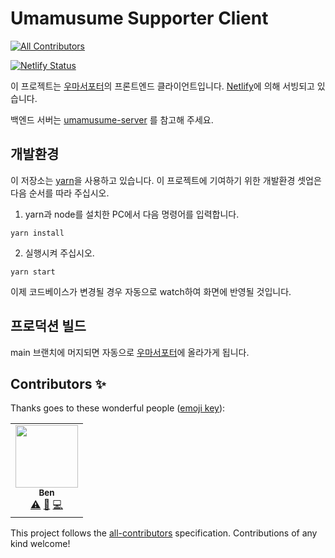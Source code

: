 # Umamusume Supporter Client
<!-- ALL-CONTRIBUTORS-BADGE:START - Do not remove or modify this section -->
[![All Contributors](https://img.shields.io/badge/all_contributors-1-orange.svg?style=flat-square)](#contributors-)
<!-- ALL-CONTRIBUTORS-BADGE:END -->
[![Netlify Status](https://api.netlify.com/api/v1/badges/4ee9162c-4267-44a3-a938-a3593d29e261/deploy-status)](https://app.netlify.com/sites/dreamy-northcutt-cfb2f0/deploys)

이 프로젝트는 [우마서포터](https://uma.sonagi.dev)의 프론트엔드 클라이언트입니다.
[Netlify](https://netlify.com)에 의해 서빙되고 있습니다.

백엔드 서버는 [umamusume-server](https://github.com/riemannulus/umamusume-server) 를 참고해 주세요.

## 개발환경
이 저장소는 [yarn](https://yarnpkg.com)을 사용하고 있습니다.
이 프로젝트에 기여하기 위한 개발환경 셋업은 다음 순서를 따라 주십시오.

1. yarn과 node를 설치한 PC에서 다음 명령어를 입력합니다.
```
yarn install
```
2. 실행시켜 주십시오.
```
yarn start
```

이제 코드베이스가 변경될 경우 자동으로 watch하여 화면에 반영될 것입니다.

## 프로덕션 빌드
main 브랜치에 머지되면 자동으로 [우마서포터](https://uma.sonagi.dev)에 올라가게 됩니다.

## Contributors ✨

Thanks goes to these wonderful people ([emoji key](https://allcontributors.org/docs/en/emoji-key)):

<!-- ALL-CONTRIBUTORS-LIST:START - Do not remove or modify this section -->
<!-- prettier-ignore-start -->
<!-- markdownlint-disable -->
<table>
  <tr>
    <td align="center"><a href="http://justie.me"><img src="https://avatars.githubusercontent.com/u/7118300?v=4?s=100" width="100px;" alt=""/><br /><sub><b>Ben</b></sub></a><br /><a href="https://github.com/riemannulus/umamusume-client/commits?author=JUSTIVE" title="Tests">⚠️</a> <a href="#design-JUSTIVE" title="Design">🎨</a> <a href="https://github.com/riemannulus/umamusume-client/commits?author=JUSTIVE" title="Code">💻</a></td>
  </tr>
</table>

<!-- markdownlint-restore -->
<!-- prettier-ignore-end -->

<!-- ALL-CONTRIBUTORS-LIST:END -->

This project follows the [all-contributors](https://github.com/all-contributors/all-contributors) specification. Contributions of any kind welcome!